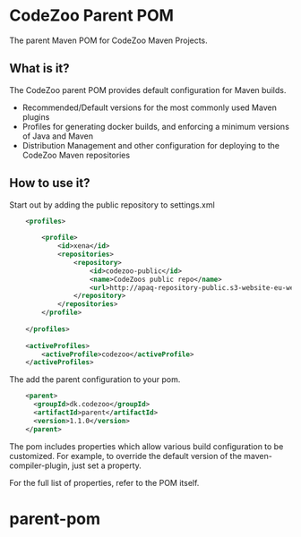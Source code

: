 CodeZoo Parent POM
=================
The parent Maven POM for CodeZoo Maven Projects.

What is it?
-----------
The CodeZoo parent POM provides default configuration for Maven builds.
 
* Recommended/Default versions for the most commonly used Maven plugins
* Profiles for generating docker builds, and enforcing a minimum versions of 
  Java and Maven
* Distribution Management and other configuration for deploying to the 
  CodeZoo Maven repositories

How to use it?
--------------
Start out by adding the public repository to settings.xml
```xml
    <profiles>
   
        <profile>
            <id>xena</id>
            <repositories>
                <repository>
                    <id>codezoo-public</id>
                    <name>CodeZoos public repo</name>
                    <url>http://apaq-repository-public.s3-website-eu-west-1.amazonaws.com/release</url>
                </repository>
            </repositories>
        </profile>
   
    </profiles>
 
    <activeProfiles>
        <activeProfile>codezoo</activeProfile>
    </activeProfiles>  
 ```

The add the parent configuration to your pom.

```xml
    <parent>
      <groupId>dk.codezoo</groupId>
      <artifactId>parent</artifactId>
      <version>1.1.0</version>
    </parent>
```

The pom includes properties which allow various build configuration to be 
customized.  For example, to override the default version of the
maven-compiler-plugin, just set a property.

For the full list of properties, refer to the POM itself.

# parent-pom
